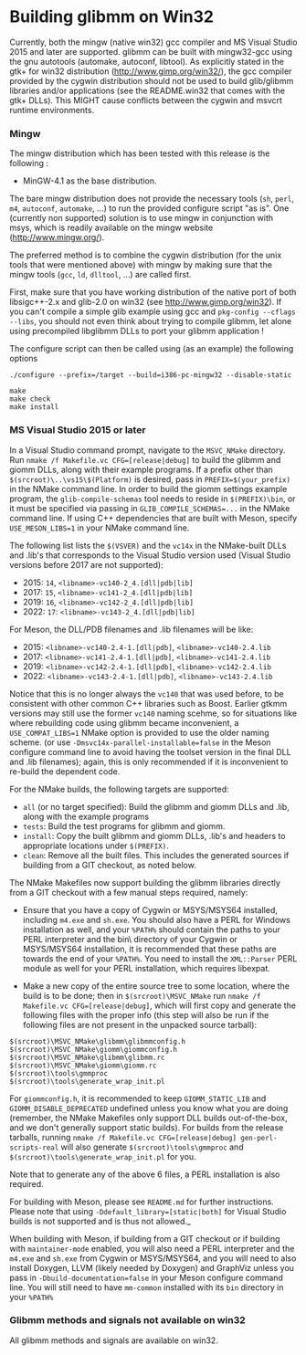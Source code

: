 Building glibmm on Win32
=

Currently, both the mingw (native win32) gcc compiler and MS Visual
Studio 2015 and later are supported. glibmm can be built with
mingw32-gcc using the gnu autotools (automake, autoconf, libtool).
As explicitly stated in the gtk+ for win32 distribution
(http://www.gimp.org/win32/), the gcc compiler provided by the cygwin
distribution should not be used to build glib/glibmm libraries and/or
applications (see the README.win32 that comes with the gtk+ DLLs).
This MIGHT cause conflicts between the cygwin and msvcrt runtime
environments.

### Mingw

The mingw distribution which has been tested with this release is the
following :

* MinGW-4.1 as the base distribution.

The bare mingw distribution does not provide the necessary tools (`sh`, `perl`, 
`m4`, `autoconf`, `automake`, ...) to run the provided configure script "as is". One
(currently non supported) solution is to use mingw in conjunction with msys,
which is readily available on the mingw website (http://www.mingw.org/).

The preferred method is to combine the cygwin distribution (for the unix tools
that were mentioned above) with mingw by making sure that the mingw
tools (`gcc`, `ld`, `dlltool`, ...) are called first.

First, make sure that you have working distribution of the native port
of both libsigc++-2.x and glib-2.0 on win32 (see
http://www.gimp.org/win32). If you can't compile a simple glib example
using gcc and `pkg-config --cflags --libs`, you should not even think
about trying to compile glibmm, let alone using precompiled libglibmm
DLLs to port your glibmm application !

The configure script can then be called using (as an example) the
following options

```
./configure --prefix=/target --build=i386-pc-mingw32 --disable-static

make
make check
make install
```


### MS Visual Studio 2015 or later

In a Visual Studio command prompt, navigate to the `MSVC_NMake` directory.
Run `nmake /f Makefile.vc CFG=[release|debug]` to build the glibmm and
giomm DLLs, along with their example programs.  If a prefix other than
`$(srcroot)\..\vs15\$(Platform)` is desired, pass in `PREFIX=$(your_prefix)`
in the NMake command line.  In order to build the giomm settings example
program, the `glib-compile-schemas` tool needs to reside in `$(PREFIX)\bin`, or
it must be specified via passing in `GLIB_COMPILE_SCHEMAS=...` in the NMake
command line.  If using C++ dependencies that are built with Meson, specify
`USE_MESON_LIBS=1` in your NMake command line.

The following list lists the `$(VSVER)` and the `vc14x` in the NMake-built DLLs and .lib's that
corresponds to the Visual Studio version used (Visual Studio versions before 2017 are not
supported):
  * 2015: `14`, `<libname>-vc140-2_4.[dll|pdb|lib]`
  * 2017: `15`, `<libname>-vc141-2_4.[dll|pdb|lib]`
  * 2019: `16`, `<libname>-vc142-2_4.[dll|pdb|lib]`
  * 2022: `17`: `<libname>-vc143-2_4.[dll|pdb|lib]`

For Meson, the DLL/PDB filenames and .lib filenames will be like:
  * 2015: `<libname>-vc140-2.4-1.[dll|pdb]`, `<libname>-vc140-2.4.lib`
  * 2017: `<libname>-vc141-2.4-1.[dll|pdb]`, `<libname>-vc141-2.4.lib`
  * 2019: `<libname>-vc142-2.4-1.[dll|pdb]`, `<libname>-vc142-2.4.lib`
  * 2022: `<libname>-vc143-2.4-1.[dll|pdb]`, `<libname>-vc143-2.4.lib`

Notice that this is no longer always the `vc140` that was used before, to be consistent with
other common C++ libraries such as Boost.  Earlier gtkmm versions may still use the former
`vc140` naming scehme, so for situations like where rebuilding code using glibmm became
inconvenient, a `USE_COMPAT_LIBS=1` NMake option is provided to use the older naming scheme.
(or use `-Dmsvc14x-parallel-installable=false` in the Meson configure command line
to avoid having the toolset version in the final DLL and .lib filenames);
again, this is only recommended if it is inconvenient to re-build the
dependent code.

For the NMake builds, the following targets are supported:

  * `all` (or no target specified): Build the glibmm and giomm DLLs and .lib,
along with the example programs
  * `tests`: Build the test programs for glibmm and giomm.
  * `install`: Copy the built glibmm and giomm DLLs, .lib's and headers to appropriate locations
under `$(PREFIX)`.
  * `clean`: Remove all the built files.  This includes the generated sources if building from a
GIT checkout, as noted below.

The NMake Makefiles now support building the glibmm libraries directly from a GIT checkout
with a few manual steps required, namely:

  * Ensure that you have a copy of Cygwin or MSYS/MSYS64 installed, including
`m4.exe` and `sh.exe`.  You should also have a PERL for Windows installation
as well, and your `%PATH%` should contain the paths to your PERL interpreter
and the bin\ directory of your Cygwin or MSYS/MSYS64 installation, it is recommended
that these paths are towards the end of your `%PATH%`. You need to install the
`XML::Parser` PERL module as well for your PERL installation, which requires libexpat.

  * Make a new copy of the entire source tree to some location, where the build
is to be done; then in `$(srcroot)\MSVC_NMake` run `nmake /f Makefile.vc CFG=[release|debug]`,
which will first copy and generate the following files with the proper info (this step will also
be run if the following files are not present in the unpacked source tarball):
```
$(srcroot)\MSVC_NMake\glibmm\glibmmconfig.h
$(srcroot)\MSVC_NMake\giomm\giommconfig.h
$(srcroot)\MSVC_NMake\glibmm\glibmm.rc
$(srcroot)\MSVC_NMake\giomm\giomm.rc
$(srcroot)\tools\gmmproc
$(srcroot)\tools\generate_wrap_init.pl
```

For `giommconfig.h`, it is recommended to keep `GIOMM_STATIC_LIB` and `GIOMM_DISABLE_DEPRECATED`
undefined unless you know what you are doing (remember, the NMake Makefiles only support DLL
builds out-of-the-box, and we don't generally support static builds).  For builds from the release
tarballs, running `nmake /f Makefile.vc CFG=[release|debug] gen-perl-scripts-real` will
also generate `$(srcroot)\tools\gmmproc` and `$(srcroot)\tools\generate_wrap_init.pl` for you.

Note that to generate any of the above 6 files, a PERL installation is also required.

For building with Meson, please see `README.md` for further instructions. Please note that
using `-Ddefault_library=[static|both]` for Visual Studio builds is not supported and
is thus not allowed._

When building with Meson, if building from a GIT checkout or if building with `maintainer-mode`
enabled, you will also need a PERL interpreter and the `m4.exe` and `sh.exe` from Cygwin or
MSYS/MSYS64, and you will need to also install Doxygen, LLVM (likely needed by Doxygen) and
GraphViz unless you pass in `-Dbuild-documentation=false` in your Meson configure command
line.  You will still need to have `mm-common` installed with its `bin` directory in your
`%PATH%`

### Glibmm methods and signals not available on win32

All glibmm methods and signals are available on win32.


